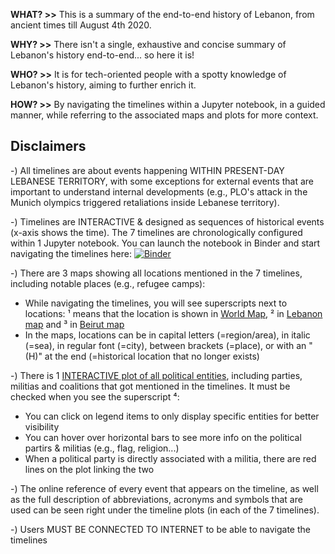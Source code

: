 **WHAT? >>** This is a summary of the end-to-end history of Lebanon, from ancient times till August 4th 2020.

**WHY? >>** There isn't a single, exhaustive and concise summary of Lebanon's history end-to-end... so here it is!

**WHO? >>** It is for tech-oriented people with a spotty knowledge of Lebanon's history, aiming to further enrich it.

**HOW? >>** By navigating the timelines within a Jupyter notebook, in a guided manner, while referring to the associated maps and plots for more context.

## Disclaimers
-) All timelines are about events happening WITHIN PRESENT-DAY LEBANESE TERRITORY, with some exceptions for external events that are important to understand internal developments (e.g., PLO's attack in the Munich olympics triggered retaliations inside Lebanese territory).

-) Timelines are INTERACTIVE & designed as sequences of historical events (x-axis shows the time). The 7 timelines are chronologically configured within 1 Jupyter notebook. You can launch the notebook in Binder and start navigating the timelines here: [![Binder](https://mybinder.org/badge_logo.svg)](https://mybinder.org/v2/gh/Elpazzu/Lebanese_History/main?urlpath=%2Fdoc%2Ftree%2FLebanon_Timeline.ipynb)  

-) There are 3 maps showing all locations mentioned in the 7 timelines, including notable places (e.g., refugee camps):
- While navigating the timelines, you will see superscripts next to locations: ¹ means that the location is shown in [World Map](https://raw.githubusercontent.com/Elpazzu/Lebanese_History/data/World_Map.png), ² in [Lebanon map](https://raw.githubusercontent.com/Elpazzu/Lebanese_History/data/Lebanon_Map.png) and ³ in [Beirut map](https://raw.githubusercontent.com/Elpazzu/Lebanese_History/data/Beirut_Map.png)
- In the maps, locations can be in capital letters (=region/area), in italic (=sea), in regular font (=city), between brackets (=place), or with an "(H)" at the end (=historical location that no longer exists)

-) There is 1 [INTERACTIVE plot of all political entities](https://htmlpreview.github.io/?https://github.com/Elpazzu/Lebanese_History/blob/data/Lebanese_Politics_Plot.html), including parties, militias and coalitions that got mentioned in the timelines. It must be checked when you see the superscript ⁴:
- You can click on legend items to only display specific entities for better visibility
- You can hover over horizontal bars to see more info on the political partirs & militias (e.g., flag, religion...)
- When a political party is directly associated with a militia, there are red lines on the plot linking the two
   
-) The online reference of every event that appears on the timeline, as well as the full description of abbreviations, acronyms and symbols that are used can be seen right under the timeline plots (in each of the 7 timelines).

-) Users MUST BE CONNECTED TO INTERNET to be able to navigate the timelines
